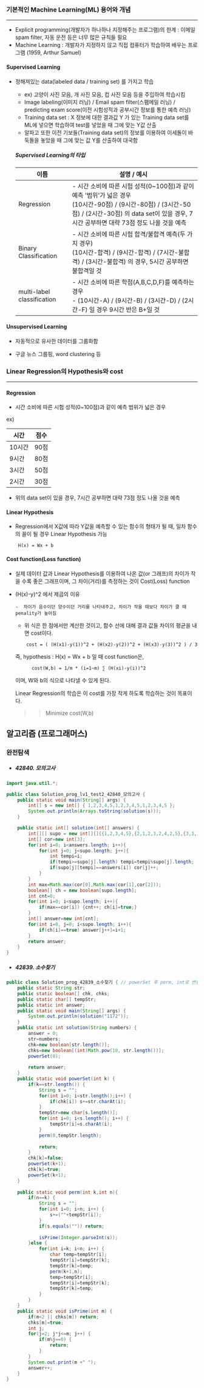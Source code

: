 ### 기본적인 Machine Learning(ML) 용어와 개념

---

 - Explicit programming(개발자가 하나하나 지정해주는 프로그램)의 한계 : 이메일 spam filter, 자동 운전 등은 너무 많은 규칙들 필요
 - Machine Learning : 개발자가 지정하지 않고 직접 컴퓨터가 학습하여 배우는 프로그램 (1959, Arthur Samuel)

 ####  Supervised Learning 

- 정해져있는 data(labeled data / training set) 를 가지고 학습

  - ex) 고양이 사진 모음, 개 사진 모음, 컵 사진 모음 등을 주입하여 학습시킴
  - Image labeling(이미지 러닝) / Email spam filter(스팸메일 러닝) / predicting exam score(이전 시험성적과 공부시간 정보를 통한 예측 러닝)
  - Training data set : X 정보에 대한 결과값 Y 가 있는 Training data set를 ML에 넣으면 학습하여 test를 넣었을 때 그에 맞는 Y값 산출
  - 알파고 또한 이전 기보들(Training data set)의 정보를 이용하여 이세돌이 바둑돌을 놓았을 때 그에 맞는 값 Y를 산출하여 대국함

  ##### Supervised Learning의 타입

  | 이름                       | 설명 / 예시                                                  |
  | -------------------------- | ------------------------------------------------------------ |
  | Regression                 | - 시간 소비에 따른 시험 성적(0~100점)과 같이 예측 '범위'가 넓은 경우<br />(10시간-90점) / (9시간-80점) / (3시간-50점) / (2시간-30점) 의 data set이 있을 경우, 7시간 공부하면 대략 73점 정도 나올 것을 예측 |
  | Binary Classification      | - 시간 소비에 따른 시험 합격/불합격 예측(두 가지 경우)<br />(10시간-합격) / (9시간-합격) / (7시간-불합격) / (3시간-불합격) 의 경우, 5시간 공부하면 불합격일 것 |
  | multi-label classification | - 시간 소비에 따른 학점(A,B,C,D,F)를 예측하는 경우<br />- (10시간-A) / (9시간-B) / (3시간-D) / (2시간-F) 일 경우 9시간 반은 B+일 것 |

 #### Unsupervised Learning 

- 자동적으로 유사한 데이터를 그룹화함

- 구글 뉴스 그룹핑, word clustering 등

    

### Linear Regression의 Hypothesis와 cost

---

####  Regression 

 - 시간 소비에 따른 시험 성적(0~100점)과 같이 예측 범위가 넓은 경우

  ex) 	

| 시간   | 점수 |
| ------ | ---- |
| 10시간 | 90점 |
| 9시간  | 80점 |
| 3시간  | 50점 |
| 2시간  | 30점 |

  - 위의 data set이 있을 경우, 7시간 공부하면 대략 73점 정도 나올 것을 예측

    

 #### Linear Hypothesis 

 - Regression에서  X값에 따라 Y값을 예측할 수 있는 함수의 형태가 될 때, 일차 함수의 꼴이 될 경우 Linear Hypothesis 가능

   ```
   	H(x) = Wx + b
   ```



 #### Cost function(Loss function)

 - 실제 데이터 값과 Linear Hypothesis를 이용하여 나온 값(or 그래프)의 차이가 작을 수록 좋은 그래프이며,
   그 차이(거리)를 측정하는 것이 Cost(Loss) function

- (H(x)-y)^2 에서 제곱의 이유

      -  차이가 음수이던 양수이던 거리를 나타내주고, 차이가 작을 때보다 차이가 클 때 penality가 높아짐

    -  위 식은 한 점에서만 계산한 것이고, 함수 선에 대해 결과 값들 차이의 평균을 내면 cost이다.

    ``` 
    	cost = ( (H(x1)-y(1))^2 + (H(x2)-y(2))^2 + (H(x3)-y(3))^2 ) / 3 
    ```

    즉, hypothesis : H(x) = Wx + b 일 때 cost function은, 	

    		cost(W,b) = 1/m * (i=1~m) ∑ (H(xi)-y(i))^2

    이며, W와 b의 식으로 나타낼 수 있게 된다.

    Linear Regression의 학습은 이 cost를 가장 작게 하도록 학습하는 것이 목표이다. 

    > > Minimize cost(W,b)



## 알고리즘 (프로그래머스)

### 완전탐색

 - ##### 42840. 모의고사

```java
import java.util.*;

public class Solution_prog_lv1_test2_42840_모의고사 {
	public static void main(String[] args) {
		int[] s = new int[] { 1,2,3,4,5,1,2,3,4,5,1,2,3,4,5 };
		System.out.println(Arrays.toString(solution(s)));
	}

    public static int[] solution(int[] answers) {
        int[][] supo = new int[][]{{1,2,3,4,5},{2,1,2,3,2,4,2,5},{3,3,1,1,2,2,4,4,5,5}};
        int[] cor=new int[3];
        for(int i=0; i<answers.length; i++){
            for(int j=0; j<supo.length; j++){
                int tempi=i;
                if(tempi>=supo[j].length) tempi=tempi%supo[j].length;
                if(supo[j][tempi]==answers[i]) cor[j]++;
            }
        }
        int max=Math.max(cor[0],Math.max(cor[1],cor[2]));
        boolean[] ch = new boolean[supo.length];
        int cnt=0;
        for(int i=0; i<supo.length; i++){
            if(max==cor[i]) {cnt++; ch[i]=true;}
        }
        int[] answer=new int[cnt];
        for(int i=0, j=0; i<supo.length; i++){
            if(ch[i]==true) answer[j++]=i+1;
        }
        return answer;
    }
}
```



- ##### 42839. 소수찾기

```java
public class Solution_prog_42839_소수찾기 {	// powerSet 후 perm, int로 변환, 소수 판별
	public static String str;
	public static boolean[] chk, chks;
	public static char[] tempStr;
	public static int answer;
	public static void main(String[] args) {
		System.out.println(solution("1172"));
	}
    public static int solution(String numbers) {
        answer = 0;
        str=numbers;
		chk=new boolean[str.length()];
		chks=new boolean[(int)Math.pow(10, str.length())];
        powerSet(0);
        
        return answer;
    }
    public static void powerSet(int k) {
    	if(k==str.length()) {
    		String s = "";
    		for(int i=0; i<str.length();i++) {
    			if(chk[i]) s+=str.charAt(i);
    		}
    		tempStr=new char[s.length()];
    		for(int i=0; i<s.length(); i++) {
    			tempStr[i]=s.charAt(i);
    		}
    		perm(0,tempStr.length);
    		
    		return;
    	}
    	chk[k]=false;
    	powerSet(k+1);
    	chk[k]=true;
    	powerSet(k+1);
    }
    
    public static void perm(int k,int n){
    	if(n==k) {
    		String s = "";
    		for(int i=0; i<n; i++) {
    			s+=(""+tempStr[i]);
    		}
    		if(s.equals("")) return;
    		
    		isPrime(Integer.parseInt(s));
    	}else {
    		for(int i=k; i<n; i++) {
    			char temp=tempStr[i];
    			tempStr[i]=tempStr[k];
    			tempStr[k]=temp;
    			perm(k+1,n);
    			temp=tempStr[i];
    			tempStr[i]=tempStr[k];
    			tempStr[k]=temp;    			
    		}
    	}
    }
    public static void isPrime(int m) {
		if(m<2 || chks[m]) return;
		chks[m]=true;
		int j;
		for(j=2; j*j<=m; j++) {
			if(m%j==0) {
				return;
			}
		}
		System.out.print(m +" ");
		answer++; 
    }
}
```